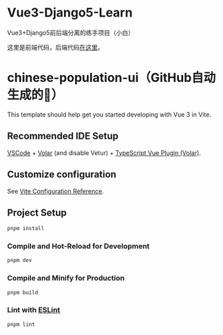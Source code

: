 # Vue3-Django5-Learn
Vue3+Django5前后端分离的练手项目（小白）

这里是前端代码，后端代码[在这里](https://github.com/lantan-1/Vue3-Django5-Learn/tree/%E5%90%8E%E7%AB%AF)。

# chinese-population-ui（GitHub自动生成的🥰）

This template should help get you started developing with Vue 3 in Vite.

## Recommended IDE Setup

[VSCode](https://code.visualstudio.com/) + [Volar](https://marketplace.visualstudio.com/items?itemName=Vue.volar) (and disable Vetur) + [TypeScript Vue Plugin (Volar)](https://marketplace.visualstudio.com/items?itemName=Vue.vscode-typescript-vue-plugin).

## Customize configuration

See [Vite Configuration Reference](https://vitejs.dev/config/).

## Project Setup

```sh
pnpm install
```

### Compile and Hot-Reload for Development

```sh
pnpm dev
```

### Compile and Minify for Production

```sh
pnpm build
```

### Lint with [ESLint](https://eslint.org/)

```sh
pnpm lint
```
